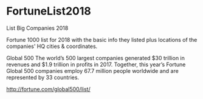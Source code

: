 # FortuneList2018
List Big Companies 2018

Fortune 1000 list for 2018 with the basic info they listed plus locations of the companies' HQ cities & coordinates.

Global 500
The world’s 500 largest companies generated $30 trillion in revenues and $1.9 trillion in profits in 2017. Together, this year’s Fortune Global 500 companies employ 67.7 million people worldwide and are represented by 33 countries.

http://fortune.com/global500/list/

